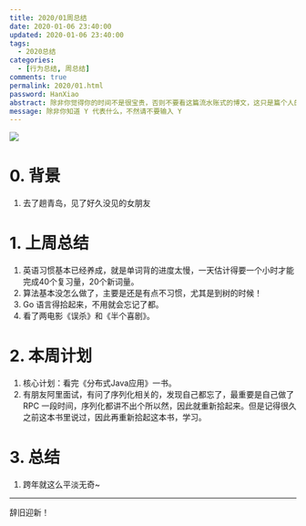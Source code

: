 ```yaml
---
title: 2020/01周总结
date: 2020-01-06 23:40:00
updated: 2020-01-06 23:40:00
tags:
  - 2020总结
categories: 
  - [行为总结, 周总结]
comments: true
permalink: 2020/01.html  
password: HanXiao
abstract: 除非你觉得你的时间不是很宝贵，否则不要看这篇流水账式的博文，这只是篇个人的工作的学习一个总结而已，没有包含任何的技术细节
message: 除非你知道 Y 代表什么，不然请不要输入 Y
---
```


![][0]  

# 0. 背景

1. 去了趟青岛，见了好久没见的女朋友

<!--more-->

# 1. 上周总结

1. 英语习惯基本已经养成，就是单词背的进度太慢，一天估计得要一个小时才能完成40个复习量，20个新词量。
2. 算法基本没怎么做了，主要是还是有点不习惯，尤其是到树的时候！
3. Go 语言得拾起来，不用就会忘记了都。
4. 看了两电影《误杀》和《半个喜剧》。

# 2. 本周计划

1. 核心计划：看完《分布式Java应用》一书。
2. 有朋友阿里面试，有问了序列化相关的，发现自己都忘了，最重要是自己做了 RPC 一段时间，序列化都讲不出个所以然，因此就重新拾起来。但是记得很久之前这本书里说过，因此再重新拾起这本书，学习。

# 3. 总结

1. 跨年就这么平淡无奇~

---

辞旧迎新！


[0]: https://leran2deeplearnjavawebtech.oss-cn-beijing.aliyuncs.com/background/2020-01-06%E5%8D%8A%E4%B8%AA%E5%96%9C%E5%89%A7.webp